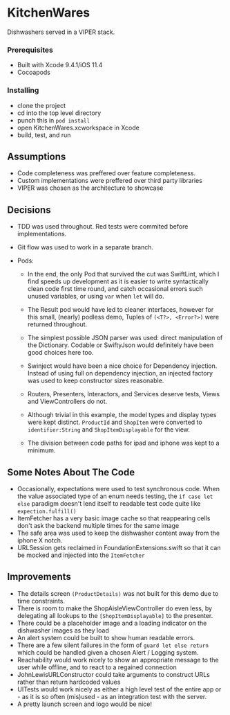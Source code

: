 # KitchenWares
Dishwashers served in a VIPER stack.

### Prerequisites

* Built with Xcode 9.4.1/iOS 11.4
* Cocoapods

### Installing

* clone the project
* cd into the top level directory
* punch this in `pod install`
* open  KitchenWares.xcworkspace in Xcode
* build, test, and run 


## Assumptions
  - Code completeness was preffered over feature completeness.
  - Custom implementations were preffered over third party libraries
  - VIPER was chosen as the architecture to showcase
  
## Decisions
* TDD was used throughout. Red tests were commited before implementations.
* Git flow was used to work in a separate branch. 
* Pods:

   - In the end, the only Pod that survived the cut was SwiftLint, which I find speeds up development as it is easier to write syntactically clean code first time round, and catch occasional errors such unused variables, or using `var` when `let` will do.

   - The Result pod would have led to cleaner interfaces, however for this small, (nearly) podless demo, Tuples of `(<T?>, <Error?>)` were returned throughout. 
  
   - The simplest possible JSON parser was used: direct manipulation of the Dictionary. Codable or SwiftyJson would definitely have been good choices here too.
  
  -  Swinject would have been a nice choice for Dependency injection. Instead of using full on dependency injection, an injected factory was used to keep constructor sizes reasonable.
   
   - Routers, Presenters, Interactors, and Services deserve tests, Views and ViewControllers do not.
   - Although trivial in this example, the model types and display types were kept distinct. `ProductId` and `ShopItem` were converted to  `identifier:String`  and `ShopItemDisplayable` for the view.
   - The division between code paths for ipad and iphone was kept to a minimum.
    
  
## Some Notes About The Code
   - Occasionally, expectations were used to test synchronous code. When the value associated type of an enum needs testing, the ` if case let else ` paradigm doesn't lend itself to readable test code quite like `expection.fulfill()`
   -  ItemFetcher has a very basic image cache so that reappearing cells don't ask the backend multiple times for the same image
   - The safe area was used to keep the dishwasher content away from the iphone X notch.
   - URLSession gets reclaimed in FoundationExtensions.swift so that it can be mocked and injected into the `ItemFetcher`
   
   
## Improvements
 
 - The details screen `(ProductDetails)` was not built for this demo due to time constraints.
 - There is room to make the ShopAisleViewController do even less, by delegating all lookups to the `[ShopItemDisplayable]` to the presenter.
 - There could be a placeholder image and a loading indicator on the dishwasher images as they load
 - An alert system could be built to show human readable errors.
 - There are a few silent failures in the form of  `guard let else return`  which could be handled given a chosen Alert / Logging system. 
 - Reachability would work nicely to show an appropriate message to the user while offline, and to react to a regained connection
 - JohnLewisURLConstructor could take arguments to construct URLs rather than return hardcoded values
 - UITests would work nicely as either a high level test of the entire app or - as it is so often (mis)used - as an integration test with the server.
 - A pretty launch screen and logo would be nice!
